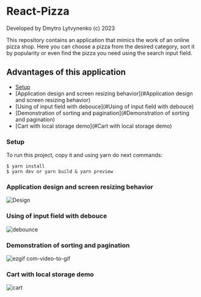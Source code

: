 # React-Pizza
Developed by Dmytro Lytvynenko (с) 2023

This repository contains an application that mimics the work of an online pizza shop. Here you can choose a pizza from the desired category, sort it by popularity or even find the pizza you need using the search input field.

## Advantages of this application
* [Setup](#Setup)
* [Application design and screen resizing behavior](#Application design and screen resizing behavior)
* [Using of input field with debouce](#Using of input field with debouce)
* [Demonstration of sorting and pagination](#Demonstration of sorting and pagination)
* [Cart with local storage demo](#Cart with local storage demo)

### Setup
To run this project, copy it and using yarn do next commands:

```
$ yarn install
$ yarn dev or yarn build & yarn preview
```

### Application design and screen resizing behavior
![Design](https://github.com/Dimativ/React-Pizza/assets/88792228/0cccaa60-fd13-44d2-81f3-997312e3c5e3)
### Using of input field with debouce
![debounce](https://github.com/Dimativ/React-Pizza/assets/88792228/224d764f-9a97-41d1-a5d2-adb8f5500e3d)
### Demonstration of sorting and pagination
![ezgif com-video-to-gif](https://github.com/Dimativ/React-Pizza/assets/88792228/5d2dfc5c-3d9f-498d-b34f-0ca768b42321)
### Cart with local storage demo
![cart](https://github.com/Dimativ/React-Pizza/assets/88792228/15313cc6-69fb-49af-8d95-8fb7a5a34a99)
